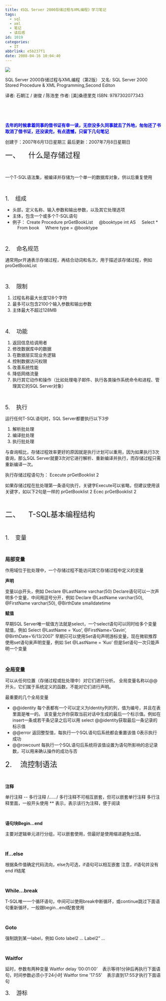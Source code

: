 ```yaml
---
title: 《SQL Server 2000存储过程与XML编程》学习笔记
tags:
  - sql
  - xml
  - 笔记
  - 读后感
id: 1019
categories:
  - IT
abbrlink: e5b237f1
date: 2008-04-16 10:04:40
---
```


[![](http://otho.douban.com/mpic/s2226371.jpg)](http://www.douban.com/subject/1144051/)

SQL Server 2000存储过程与XML编程（第2版）
又名: SQL Server 2000 Stored Procedure &amp; XML Programming,Second Editon

译者: 石朝江 / 谢俊 / 陈浩奎
作者: [美]桑德里克
ISBN: 9787302077343

&nbsp;

&nbsp;

**<span style="color: rgb(0,0,255)">去年的时候拿着同事的借书证有幸一读，无奈没多久同事就去了外地，匆匆还了书取消了借书证，还没读完，有点遗憾，只留下几句笔记</span>**

创建于：2007年6月13日星期三
最后更新：2007年7月8日星期日
&nbsp;

<span style="font-size: x-large">一、&nbsp;&nbsp;&nbsp; 什么是存储过程</span>

&nbsp;

一个T-SQL语法集，被编译并存储为一个单一的数据库对象，供以后重复使用

&nbsp;

<span style="font-size: large">1.&nbsp;&nbsp;&nbsp; 组成</span>

*   头部，定义名称、输入参数和输出参数，以及其它处理选项
*   主体，包含一个或多个T-SQL语句
*   例子：
    Create Procedure prGetBookList
    &nbsp;&nbsp;&nbsp; @booktype int
    AS
    &nbsp;&nbsp;&nbsp; Select *
    &nbsp;&nbsp;&nbsp; From book
    &nbsp;&nbsp;&nbsp; Where type = @booktype

&nbsp;

<span style="font-size: large">2.&nbsp;&nbsp;&nbsp; 命名规范</span>

通常用pr开通表示存储过程，再结合动词和名次，用于描述该存储过程，例如 proGetBookList

&nbsp;

<span style="font-size: large">3.&nbsp;&nbsp;&nbsp; 限制</span>

1.  过程名称最大长度128个字符
2.  最多可以包含2100个输入参数和输出参数
3.  主体最大不超过128MB

&nbsp;

<span style="font-size: large">4.</span><span style="font-size: large">&nbsp;&nbsp;&nbsp; 功能</span>

1.  返回信息给调用者
2.  修改数据库中的数据
3.  在数据层实现业务逻辑
4.  控制数据访问权限
5.  改善系统性能
6.  降低网络流量
7.  执行其它动作和操作（比如处理电子邮件、执行各类操作系统命令和进程、管理其它的SQL Server对象）

&nbsp;

<span style="font-size: large">5.&nbsp;&nbsp;&nbsp; 执行</span>

运行任何T-SQL语句时，SQL Server都要执行以下3步

1.  解析批处理
2.  编译批处理
3.  执行批处理

与查询相比，存储过程效率更好的原因就是执行计划可以重用，因为如果执行3次查询，那么SQL Server就要3次对它进行解析、重新编译并执行，而存储过程只需重新编译一次。

执行存储过程语句为：
Ececute prGetBooklist 2
&nbsp;

如果存储过程在批处理第一条语句执行，关键字Execute可以省略，但建议使用该关键字，如以下2句是一样的
prGetBooklist 2
Ecec prGetBooklist 2
&nbsp;

&nbsp;

<span style="font-size: x-large">二、&nbsp;&nbsp;&nbsp; T-SQL基本编程结构</span>
&nbsp;

&nbsp;

<span style="font-size: large">1.&nbsp;&nbsp;&nbsp; 变量</span>

&nbsp;

**<span style="font-size: medium">局部变量</span>**

作用域位于批处理中，一个存储过程不能访问其它存储过程中定义的变量

**声明**

变量以@开头，例如 Declare @LastName varchar(50)
Declare语句可以一次声明多个变量，中间用逗号分开，例如
Declare @LastName varchar(50), @FirstName varchar(50), @BirthDate smalldatetime

**赋值**

早期SQL Server唯一赋值方法就是select，一个select语句可以同时给多个变量赋值，例如
Select @LastName = &lsquo;Kuo&rsquo;, @FirstName=&rsquo;Gavin&rsquo;, @BirthDate=&rsquo;6/13/2007&rsquo;
早期只可以使用Set语句声明游标变量，现在微软推荐使用set语句来声明变量，例如
Set @LastName = &lsquo;Kuo&rsquo;
但是Set语句一次只能声明一个变量

&nbsp;

**<span style="font-size: medium">全局变量</span>**

可以从任何位置（存储过程或批处理中）对它们进行分析。
全局变量名称以@@ 开头，它们属于系统定义的函数，不能对它们进行声明。

最重要的几个全局变量

*   @@identity
    每个表都有一个可以定义为Identity列的列，值为编号，并且在表里面是唯一的。
    该变量允许你获取当前对话中生成的最后一个标示值。例如在insert一条或若干条记录之后可以用 select @@identity获取最后一条记录的标示值
*   @@error
    返回整型值，每执行一个SQL语句后系统都会重置该值
    0表示执行成功
*   @@rowcount
    每执行一个SQL语句后系统将该值设置为语句所影响的总记录数，可以用来确认操作的成功与否
    &nbsp;

<span style="font-size: x-large">2.&nbsp;&nbsp;&nbsp; 流控制语法</span>

&nbsp;

**注释**

单行注释 --
多行注释 /*&hellip;&hellip;*/
多行注释不可相互嵌套，但可以嵌套单行注释
多行注释里面，一般开头使用 ** 表示，表示该行为注释，便于阅读

&nbsp;

**语句块Begin&hellip;end**

主要对逻辑单元进行分组，可以嵌套使用，但最好是使用缩进避免出错。

&nbsp;

<span style="font-size: medium">**If&hellip;else**</span>

根据条件值确定代码流向，else为可选，if语句可以相互嵌套
注意，if语句并没有end if结尾

&nbsp;

<span style="font-size: medium">**While&hellip;break**</span>

T-SQL唯一一个循环语句，中间可以使用break中断循环，或continue跳过下面语句重新循环，一般跟begin&hellip;end配套使用

&nbsp;

<span style="font-size: medium">**Goto**</span>

强制跳到某一label，例如
Goto label2
&hellip;
Label2&rdquo;
&hellip;

&nbsp;

<span style="font-size: medium">**Waitfor**</span>

延时，参数有两种变量
Waitfor delay &rsquo;00:01:00&rsquo;&nbsp;&nbsp;&nbsp; 表示等待1分钟后再执行下面语句，时间参数必须小于24小时
Waitfor time &rsquo;17:55&rsquo;&nbsp;&nbsp;&nbsp; 表示直到17:55才执行下面语句
&nbsp;

<span style="font-size: large">3.&nbsp;&nbsp;&nbsp; 游标</span>

&nbsp;